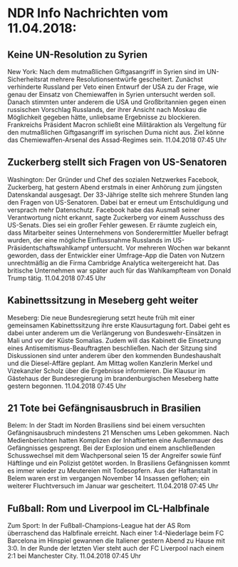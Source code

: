 # NDR Info Nachrichten vom 11.04.2018:


## Keine UN-Resolution zu Syrien
New York: Nach dem mutmaßlichen Giftgasangriff in Syrien sind im UN-Sicherheitsrat mehrere Resolutionsentwürfe gescheitert. Zunächst verhinderte Russland per Veto einen Entwurf der USA zu der Frage, wie genau der Einsatz von Chemiewaffen in Syrien untersucht werden soll. Danach stimmten unter anderem die USA und Großbritannien gegen einen russischen Vorschlag Russlands, der ihrer Ansicht nach Moskau die Möglichkeit gegeben hätte, unliebsame Ergebnisse zu blockieren. Frankreichs Präsident Macron schließt eine Militäraktion als Vergeltung für den mutmaßlichen Giftgasangriff im syrischen Duma nicht aus. Ziel könne das Chemiewaffen-Arsenal des Assad-Regimes sein. 11.04.2018 07:45 Uhr 

## Zuckerberg stellt sich Fragen von US-Senatoren
Washington: Der Gründer und Chef des sozialen Netzwerkes Facebook, Zuckerberg, hat gestern Abend erstmals in einer Anhörung zum jüngsten Datenskandal ausgesagt. Der 33-Jährige stellte sich mehrere Stunden lang den Fragen von US-Senatoren. Dabei bat er erneut um Entschuldigung und versprach mehr Datenschutz. Facebook habe das Ausmaß seiner Verantwortung nicht erkannt, sagte Zuckerberg vor einem Ausschuss des US-Senats. Dies sei ein großer Fehler gewesen. Er räumte zugleich ein, dass Mitarbeiter seines Unternehmens von Sonderermittler Mueller befragt wurden, der eine mögliche Einflussnahme Russlands im US-Präsidentschaftswahlkampf untersucht. Vor mehreren Wochen war bekannt geworden, dass der Entwickler einer Umfrage-App die Daten von Nutzern unrechtmäßig an die Firma Cambridge Analytica weitergereicht hat. Das britische Unternehmen war später auch für das Wahlkampfteam von Donald Trump tätig. 11.04.2018 07:45 Uhr 

## Kabinettssitzung in Meseberg geht weiter
Meseberg: Die neue Bundesregierung setzt heute früh mit einer gemeinsamen Kabinettssitzung ihre erste Klausurtagung fort. Dabei geht es dabei unter anderem um die Verlängerung von Bundeswehr-Einsätzen in Mali und vor der Küste Somalias. Zudem will das Kabinett die Einsetzung eines Antisemitismus-Beauftragten beschließen. Nach der Sitzung sind Diskussionen sind unter anderem über den kommenden Bundeshaushalt und die Diesel-Affäre geplant. Am Mittag wollen Kanzlerin Merkel und Vizekanzler Scholz über die Ergebnisse informieren. Die Klausur im Gästehaus der Bundesregierung im brandenburgischen Meseberg hatte gestern begonnen. 11.04.2018 07:45 Uhr 

## 21 Tote bei Gefängnisausbruch in Brasilien
Belem: In der Stadt im Norden Brasiliens sind bei einem versuchten Gefängnisausbruch mindestens 21 Menschen ums Leben gekommen. Nach Medienberichten hatten Komplizen der Inhaftierten eine Außenmauer des Gefängnisses gesprengt. Bei der Explosion und einem anschließenden Schusswechsel mit dem Wachpersonal seien 15 der Angreifer sowie fünf Häftlinge und ein Polizist getötet worden. In Brasiliens Gefängnissen kommt es immer wieder zu Meutereien mit Todesopfern. Aus der Haftanstalt in Belem waren erst im vergangen November 14 Insassen geflohen; ein weiterer Fluchtversuch im Januar war gescheitert. 11.04.2018 07:45 Uhr 

## Fußball: Rom und Liverpool im CL-Halbfinale
Zum Sport: In der Fußball-Champions-League hat der AS Rom überraschend das Halbfinale erreicht. Nach einer 1:4-Niederlage beim FC Barcelona im Hinspiel gewannen die Italiener gestern Abend zu Hause mit 3:0. In der Runde der letzten Vier steht auch der FC Liverpool nach einem 2:1 bei Manchester City. 11.04.2018 07:45 Uhr 
